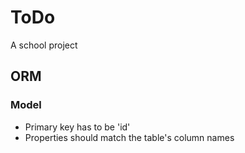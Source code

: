 # ToDo
A school project

## ORM
### Model
- Primary key has to be 'id'
- Properties should match the table's column names
